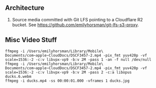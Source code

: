 ## Architecture

1. Source media committed with Git LFS pointing to a Cloudflare R2 bucket. See https://github.com/emilyhorsman/git-lfs-s3-proxy.

## Misc Video Stuff

```
ffmpeg -i /Users/emilyhorsman/Library/Mobile\ Documents/com~apple~CloudDocs/DSCF3457-2.mp4 -pix_fmt yuv420p -vf scale=1536:-2 -c:v libvpx-vp9 -b:v 2M -pass 1 -an -f null /dev/null
ffmpeg -i /Users/emilyhorsman/Library/Mobile\ Documents/com~apple~CloudDocs/DSCF3457-2.mp4 -pix_fmt yuv420p -vf scale=1536:-2 -c:v libvpx-vp9 -b:v 2M -pass 2 -c:a libopus ducks.6.webm
ffmpeg -i ducks.mp4 -ss 00:00:01.000 -vframes 1 ducks.jpg
```

